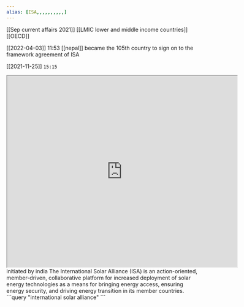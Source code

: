 ```yaml
---
alias: [ISA,,,,,,,,,,]
---
```

[[Sep current affairs 2021]] [[LMIC lower and middle income countries]] [[OECD]]

[[2022-04-03]] 11:53
[[nepal]] became the 105th country to sign on to the framework agreement of ISA

[[2021-11-25]] `15:15`
 <iframe src="https://www.isolaralliance.org/" width="600" height="500" ></iframe>
initiated by india
The International Solar Alliance (ISA) is an action-oriented, member-driven, collaborative platform for increased deployment of solar energy technologies as a means for bringing energy access, ensuring energy security, and driving energy transition in its member countries. 
```query
"international solar alliance"
```